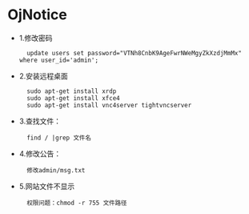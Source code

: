 # OjNotice
* 1.修改密码
	
		update users set password="VTNh8CnbK9AgeFwrNWeMgyZkXzdjMmMx" where user_id='admin';
		
* 2.安装远程桌面

		sudo apt-get install xrdp
		sudo apt-get install xfce4
		sudo apt-get install vnc4server tightvncserver

* 3.查找文件：

		find / |grep 文件名

* 4.修改公告：

		修改admin/msg.txt
		
* 5.网站文件不显示
		
		权限问题：chmod -r 755 文件路径